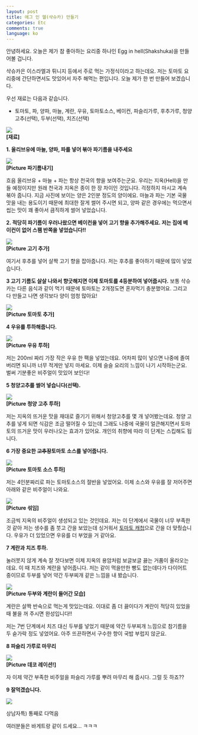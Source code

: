 ```yaml
---
layout: post
title: 에그 인 헬(샥슈카) 만들기
categories: Etc
comments: true
language: ko
---
```


안녕하세요. 오늘은 제가 참 좋아하는 요리중 하나인 Egg in hell(Shakshuka)을 만들어볼 겁니다.

샥슈카은 이스라엘과 튀니지 등에서 주로 먹는 가정식이라고 하는데요. 저는 토마토 요리중에 간단하면서도 맛있어서 자주 해먹는 편입니다. 오늘 제가 한 번 만들어 보겠습니다.

우선 재료는 다음과 같습니다.

- 토마토, 파, 양파, 마늘, 계란, 우유, 토마토소스, 베이컨, 파슬리가루, 후추가루, 청양고추(선택), 두부(선택), 치즈(선택)

![](/assets/img/EggInHell/resize/img0.jpg)  
**[재료]**

**1. 올리브유에 마늘, 양파, 파를 넣어 볶아 파기름을 내주세요**

![](/assets/img/EggInHell/resize/img1.jpg)  
**[Picture 파기름내기]**

흐음 올리브유 + 마늘 + 파는 항상 천국의 향을 보여주는군요. 우리는 지옥(Hell)을 만들 예정이지만 원래 천국과 지옥은 종이 한 장 차이인 것입니다. 
걱정하지 마시고 계속 볶아 줍니다. 지금 사진에 보이는 양은 2인분 정도의 양이에요. 마늘과 파는 기본 국물 맛을 내는 용도이기 때문에 최대한 잘게 썰어 주시면 되고, 양파 같은 경우에는 먹으면서 씹는 맛이 꽤 좋아서 큼직하게 썰어 넣었습니다.


**2. 적당히 파기름이 우러나왔으면 베이컨을 넣어 고기 향을 추가해주세요. 저는 집에 베이컨이 없어 스팸 반쪽을 넣었습니다!!**

![](/assets/img/EggInHell/resize/img2.jpg)  
**[Picture 고기 추가]**

여기서 후추를 넣어 살짝 고기 향을 잡아줍니다. 저는 후추를 좋아하기 때문에 많이 넣었습니다. 


**3 고기 기름도 살살 나와서 향긋해지면 이제 토마토를 4등분하여 넣어줍시다.**
보통 샥슈카는 다른 음식과 같이 먹기 때문에 토마토는 2개정도면 혼자먹기 충분했어요. 그리고 다 만들고 나면 생각보다 양이 엄청 많아요!

![](/assets/img/EggInHell/resize/img3.jpg)  
**[Picture 토마토 추가]**

**4 우유를 투하해줍니다.**

![](/assets/img/EggInHell/resize/img4.jpg)  
**[Picture 우유 투하]**

저는 200ml 짜리 가장 작은 우유 한 팩을 넣었는데요. 어차피 많이 넣으면 나중에 졸여버리면 되니까 너무 적게만 넣지 마세요.
이제 슬슬 요리의 느낌이 나기 시작하는군요. 벌써 기분좋은 비주얼이 맛있어 보인다!

**5 청양고추를 썰어 넣습니다(선택).**

![](/assets/img/EggInHell/resize/img5.jpg)  
**[Picture 청양 고추 투하]**

저는 지옥의 뜨거운 맛을 재대로 즐기기 위해서 청양고추를 몇 개 넣어봤는데요. 청양 고추를 넣게 되면 식감은 조금 떨어질 수 있는데 그래도 나중에 국물이 얼큰해지면서 토마토의 뜨거운 맛이 우러나오는 효과가 있어요. 개인의 취향에 따라 이 단계는 스킵해도 됩니다. 

**6 가장 중요한 ~~고추장~~토마토 소스를 넣어줍니다.**

![](/assets/img/EggInHell/resize/img6.jpg)  
**[Picture 토마토 소스 투하]**

저는 4인분짜리로 파는 토마토소스의 절반을 넣었어요. 이제 소스와 우유를 잘 저어주면 아래와 같은 비주얼이 나와요.

![](/assets/img/EggInHell/resize/img7.jpg)  
**[Picture 섞임]**

조금씩 지옥의 비주얼이 생성되고 있는 것인데요. 저는 이 단계에서 국물이 너무 부족한 것 같아 저는 생수를 좀 붓고 간을 보았는데 싱거워서 <U>토마토 캐첩</U>으로 간을 더 맞췄습니다.
우유가 더 있었으면 우유를 더 부었을 거 같아요.

**7 계란과 치즈 투하.**

눌러붓지 않게 계속 잘 젓다보면 이제 지옥의 용암처럼 보글보글 끓는 거품이 올라오는데요. 이 때 치즈와 계란을 넣어줍니다. 저는 같이 먹을만한 빵도 없는데다가 다이어트 중이므로 두부를 넣어 약간 두부찌개 같은 느낌을 내 봤습니다.

![](/assets/img/EggInHell/resize/img8.jpg)  
**[Picture 두부와 계란이 들어간 모습]**

계란은 살짝 반숙으로 먹는게 맛있는데요. 이대로 좀 더 끓이다가 계란이 적당히 있었을때 불을 꺼 주시면 완성입니다!!

저는 7번 단계에서 치즈 대신 두부를 넣었기 때문에 약간 두부찌개 느낌으로 참기름을 두 숟가락 정도 넣었어요. 아주 뜨끈하면서 구수한 향이 국밥 부럽지 않군요.

**8 파슬리 가루로 마무리**

![](/assets/img/EggInHell/resize/img9.jpg)  
**[Picture 데코 레이션!]**

자 이제 약간 부족한 비주얼을 파슬리 가루를 뿌려 마무리 해 줍시다. 그럴 듯 하죠??

**9 잘먹겠습니다.**

![](/assets/img/EggInHell/resize/img10.jpg)  

상남자특) 통째로 다먹음

여러분들은 바게트랑 같이 드세요... ㅋㅋㅋ